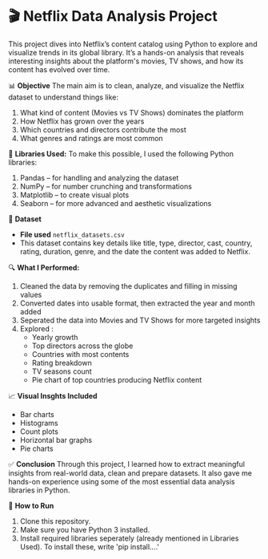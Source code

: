 # 🎬 **Netflix Data Analysis Project**
This project dives into Netflix’s content catalog using Python to explore and visualize trends in its global library. 
It’s a hands-on analysis that reveals interesting insights about the platform's movies, TV shows, and how its content has evolved over time.

📊 **Objective**
The main aim is to clean, analyze, and visualize the Netflix dataset to understand things like:
1. What kind of content (Movies vs TV Shows) dominates the platform
2. How Netflix has grown over the years
3. Which countries and directors contribute the most
4. What genres and ratings are most common

🧰 **Libraries Used:**
To make this possible, I used the following Python libraries:
1. Pandas – for handling and analyzing the dataset
2. NumPy – for number crunching and transformations
3. Matplotlib – to create visual plots
4. Seaborn – for more advanced and aesthetic visualizations

📂 **Dataset**
- **File used** `netflix_datasets.csv`
- This dataset contains key details like title, type, director, cast, country, rating, duration, genre, and the date the content was added to Netflix.

🔍 **What I Performed:** 
1. Cleaned the data by removing the duplicates and filling in missing values
2. Converted dates into usable format, then extracted the year and month added
3. Seperated the data into Movies and TV Shows for more targeted insights
4. Explored :
   - Yearly growth
   - Top directors across the globe
   - Countries with most contents
   - Rating breakdown
   - TV seasons count
   - Pie chart of top countries producing Netflix content

📈 **Visual Insghts Included**
- Bar charts
- Histograms
- Count plots
- Horizontal bar graphs
- Pie charts

✅ **Conclusion**
Through this project, I learned how to extract meaningful insights from real-world data, clean and prepare datasets. It also gave me hands-on experience using some of the most essential data analysis libraries in Python.

📎 **How to Run**
1. Clone this repository.
2. Make sure you have Python 3 installed.
3. Install required libraries seperately (already mentioned in Libraries Used). To install these, write 'pip install....'
  
